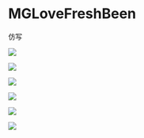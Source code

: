 # MGLoveFreshBeen
仿写


![](http://www.gif5.net/93036a17-8af3-4f25-acd6-039d3a1b3e62)

![](blob:http://www.gif5.net/93036a17-8af3-4f25-acd6-039d3a1b3e62)


![](http://www.gif5.net/409543ef-be9c-4269-af3f-3abea152549d)

![](blob:http://www.gif5.net/409543ef-be9c-4269-af3f-3abea152549d)


![](http://www.gif5.net/0a7ee476-1e3b-4f71-8f60-1faea36ac923)

![](blob:http://www.gif5.net/0a7ee476-1e3b-4f71-8f60-1faea36ac923)
